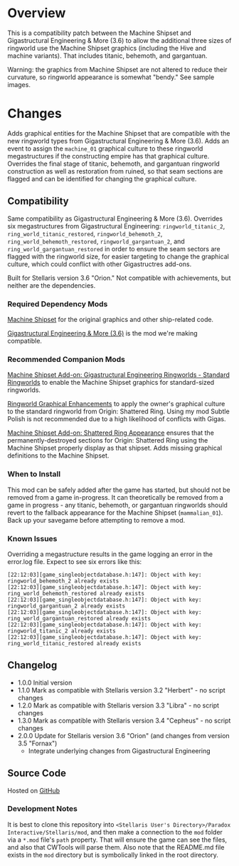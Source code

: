 # Overview

This is a compatibility patch between the Machine Shipset and Gigastructural Engineering & More (3.6) to allow the additional three sizes of ringworld use the Machine Shipset graphics (including the Hive and machine variants).  That includes titanic, behemoth, and gargantuan.

Warning: the graphics from Machine Shipset are not altered to reduce their curvature, so ringworld appearance is somewhat "bendy."  See sample images.

# Changes

Adds graphical entities for the Machine Shipset that are compatible with the new ringworld types from Gigastructural Engineering & More (3.6).  Adds an event to assign the `machine_01` graphical culture to these ringworld megastructures if the constructing empire has that graphical culture.  Overrides the final stage of titanic, behemoth, and gargantuan ringworld construction as well as restoration from ruined, so that seam sections are flagged and can be identified for changing the graphical culture.

## Compatibility

Same compatibility as Gigastructural Engineering & More (3.6).  Overrides six megastructures from Gigastructural Engineering: `ringworld_titanic_2`, `ring_world_titanic_restored`, `ringworld_behemoth_2`, `ring_world_behemoth_restored`, `ringworld_gargantuan_2`, and `ring_world_gargantuan_restored` in order to ensure the seam sectors are flagged with the ringworld size, for easier targeting to change the graphical culture, which could conflict with other Gigastructres add-ons.

Built for Stellaris version 3.6 "Orion."  Not compatible with achievements, but neither are the dependencies.

### Required Dependency Mods

[Machine Shipset](https://steamcommunity.com/sharedfiles/filedetails/?id=2077186491) for the original graphics and other ship-related code.

[Gigastructural Engineering & More (3.6)](https://steamcommunity.com/sharedfiles/filedetails/?id=1121692237) is the mod we're making compatible.

### Recommended Companion Mods

[Machine Shipset Add-on: Gigastructural Engineering Ringworlds - Standard Ringworlds](https://steamcommunity.com/sharedfiles/filedetails/?id=2644466861) to enable the Machine Shipset graphics for standard-sized ringworlds.

[Ringworld Graphical Enhancements](https://steamcommunity.com/sharedfiles/filedetails/?id=2628518102) to apply the owner's graphical culture to the standard ringworld from Origin: Shattered Ring.  Using my mod Subtle Polish is not recommended due to a high likelihood of conflicts with Gigas.

[Machine Shipset Add-on: Shattered Ring Appearance](https://steamcommunity.com/sharedfiles/filedetails/?id=2628980994) ensures that the permanently-destroyed sections for Origin: Shattered Ring using the Machine Shipset properly display as that shipset.  Adds missing graphical definitions to the Machine Shipset.

### When to Install

This mod can be safely added after the game has started, but should not be removed from a game in-progress.  It can theoretically be removed from a game in progress - any titanic, behemoth, or gargantuan ringworlds should revert to the fallback appearance for the Machine Shipset (`mammalian_01`).  Back up your savegame before attempting to remove a mod.

### Known Issues

Overriding a megastructure results in the game logging an error in the error.log file.  Expect to see six errors like this:

```
[22:12:03][game_singleobjectdatabase.h:147]: Object with key: ringworld_behemoth_2 already exists
[22:12:03][game_singleobjectdatabase.h:147]: Object with key: ring_world_behemoth_restored already exists
[22:12:03][game_singleobjectdatabase.h:147]: Object with key: ringworld_gargantuan_2 already exists
[22:12:03][game_singleobjectdatabase.h:147]: Object with key: ring_world_gargantuan_restored already exists
[22:12:03][game_singleobjectdatabase.h:147]: Object with key: ringworld_titanic_2 already exists
[22:12:03][game_singleobjectdatabase.h:147]: Object with key: ring_world_titanic_restored already exists
```

## Changelog

* 1.0.0 Initial version
* 1.1.0 Mark as compatible with Stellaris version 3.2 "Herbert" - no script changes
* 1.2.0 Mark as compatible with Stellaris version 3.3 "Libra" - no script changes
* 1.3.0 Mark as compatible with Stellaris version 3.4 "Cepheus" - no script changes
* 2.0.0 Update for Stellaris version 3.6 "Orion" (and changes from version 3.5 "Fornax")
    * Integrate underlying changes from Gigastructural Engineering

## Source Code

Hosted on [GitHub](https://github.com/corsairmarks/machine_shipset_gigastructures_ringworld_additional_compatibility)

### Development Notes

It is best to clone this repository into `<Stellaris User's Directory>/Paradox Interactive/Stellaris/mod`, and then make a connection to the `mod` folder via a `*.mod` file's `path` property.  That will ensure the game can see the files, and also that CWTools will parse them.  Also note that the README.md file exists in the `mod` directory but is symbolically linked in the root directory.